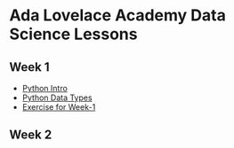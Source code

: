 # Ada Lovelace Academy Data Science Lessons


## Week 1
- [Python Intro](Weeks/Week-1/1-python-intro.ipynb)
- [Python Data Types](Weeks/Week-1/1-python-data-types.ipynb)
- [Exercise for Week-1](Exercises/Week-1/week-1-exercise.ipynb)

## Week 2
